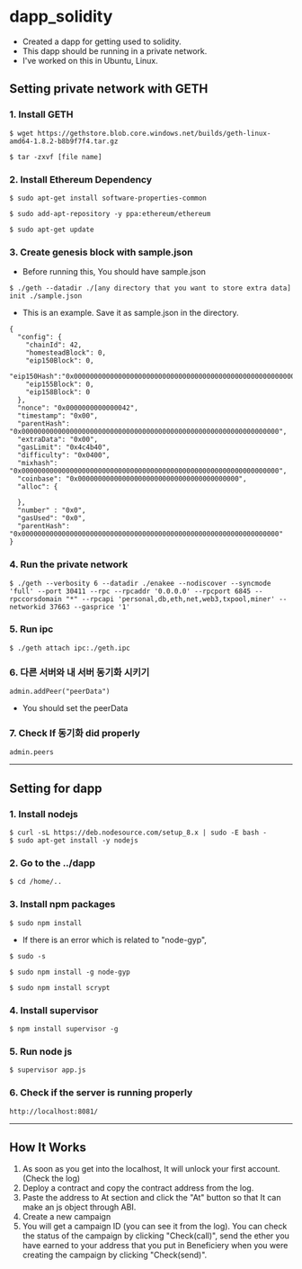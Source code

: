 # dapp_solidity
- Created a dapp for getting used to solidity.
- This dapp should be running in a private network.
- I've worked on this in Ubuntu, Linux.

## Setting private network with GETH

### 1. Install GETH
```
$ wget https://gethstore.blob.core.windows.net/builds/geth-linux-amd64-1.8.2-b8b9f7f4.tar.gz
```
```
$ tar -zxvf [file name]
```
### 2. Install Ethereum Dependency
```
$ sudo apt-get install software-properties-common
```
```
$ sudo add-apt-repository -y ppa:ethereum/ethereum
```
```
$ sudo apt-get update
```
### 3. Create genesis block with sample.json
- Before running this, You should have sample.json
```
$ ./geth --datadir ./[any directory that you want to store extra data] init ./sample.json
```
- This is an example. Save it as sample.json in the directory.
```
{
  "config": {
    "chainId": 42,
    "homesteadBlock": 0,
    "eip150Block": 0,
    "eip150Hash":"0x0000000000000000000000000000000000000000000000000000000000000000",
    "eip155Block": 0,
    "eip158Block": 0
  },
  "nonce": "0x0000000000000042",
  "timestamp": "0x00",
  "parentHash": "0x0000000000000000000000000000000000000000000000000000000000000000",
  "extraData": "0x00",
  "gasLimit": "0x4c4b40",
  "difficulty": "0x0400",
  "mixhash": "0x0000000000000000000000000000000000000000000000000000000000000000",
  "coinbase": "0x0000000000000000000000000000000000000000",
  "alloc": {

  },
  "number" : "0x0",
  "gasUsed": "0x0",
  "parentHash": "0x0000000000000000000000000000000000000000000000000000000000000000"
}
```
### 4. Run the private network
```
$ ./geth --verbosity 6 --datadir ./enakee --nodiscover --syncmode 'full' --port 30411 --rpc --rpcaddr '0.0.0.0' --rpcport 6845 --rpccorsdomain "*" --rpcapi 'personal,db,eth,net,web3,txpool,miner' --networkid 37663 --gasprice '1'
```
### 5. Run ipc
```
$ ./geth attach ipc:./geth.ipc
```
### 6. 다른 서버와 내 서버 동기화 시키기
```
admin.addPeer("peerData")
```
- You should set the peerData
### 7. Check If 동기화 did properly
```
admin.peers
```
- - -

## Setting for dapp

### 1. Install nodejs
```
$ curl -sL https://deb.nodesource.com/setup_8.x | sudo -E bash -
$ sudo apt-get install -y nodejs
```
### 2. Go to the ../dapp
```
$ cd /home/..
```
### 3. Install npm packages
```
$ sudo npm install
```
- If there is an error which is related to "node-gyp",
```
$ sudo -s
```
```
$ sudo npm install -g node-gyp
```
```
$ sudo npm install scrypt
```
### 4. Install supervisor
```
$ npm install supervisor -g
```
### 5. Run node js
```
$ supervisor app.js
```
### 6. Check if the server is running properly
```
http://localhost:8081/
```
- - -

## How It Works

1. As soon as you get into the localhost, It will unlock your first account. (Check the log)
2. Deploy a contract and copy the contract address from the log.
3. Paste the address to At section and click the "At" button so that It can make an js object through ABI.
4. Create a new campaign
5. You will get a campaign ID (you can see it from the log). You can check the status of the campaign by clicking "Check(call)", send the ether you have earned to your address that you put in Beneficiery when you were creating the campaign by clicking "Check(send)".


